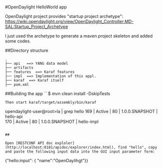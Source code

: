 #OpenDaylight HelloWorld app

OpenDaylight project provides "startup project archetype": https://wiki.opendaylight.org/view/OpenDaylight_Controller:MD-SAL:Startup_Project_Archetype

I just used the archetype to generate a maven project skeleton and added some codes.

##Directory structure

```
.
├── api   ==> YANG data model
├── artifacts
├── features  ==> Karaf features
├── impl  ==> Implementation of this appl.
├── karaf  ==> Karaf itself
├── pom.xml
```

##Building the app
``
$ mvn clean install -DskipTests
```
Then start karaf/target/assembly/bin/karaf

```
opendaylight-user@root>la | grep hello
169 | Active   |  80 | 1.0.0.SNAPSHOT                            | hello-api                                                                
170 | Active   |  80 | 1.0.0.SNAPSHOT                            | hello-impl                                          
```

##

Open [RESTCONF API doc exploler](http://localhost:8181/apidoc/explorer/index.html), find "hello", copy and paste the following input data into the GUI input parameter form:

```
{"hello:input": { "name":"OpenDaylihgt"}}
```
